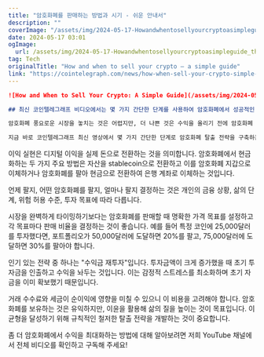 ```yaml
---
title: "암호화폐를 판매하는 방법과 시기 - 쉬운 안내서"
description: ""
coverImage: "/assets/img/2024-05-17-Howandwhentosellyourcryptoasimpleguide_thumbnail.png"
date: 2024-05-17 03:01
ogImage: 
  url: /assets/img/2024-05-17-Howandwhentosellyourcryptoasimpleguide_thumbnail.png
tag: Tech
originalTitle: "How and when to sell your crypto — a simple guide"
link: "https://cointelegraph.com/news/how-when-sell-your-crypto-simple-guide"
---
```



```markdown
![How and When to Sell Your Crypto: A Simple Guide](/assets/img/2024-05-17-Howandwhentosellyourcryptoasimpleguide_thumbnail.png)

## 최신 코인텔레그래프 비디오에서는 몇 가지 간단한 단계를 사용하여 암호화폐에서 성공적인 탈출 전략을 설정하는 방법을 설명합니다.

암호화폐 풍요로운 시장을 놓치는 것은 어렵지만, 더 나쁜 것은 수익을 올리기 전에 암호화폐 부의 급등을 지켜보고 망가지는 것입니다.

지금 바로 코인텔레그래프 최신 영상에서 몇 가지 간단한 단계로 암호화폐 탈출 전략을 구축하는 방법을 설명합니다.
```

<div class="content-ad"></div>

이익 실현은 디지털 이익을 실제 돈으로 전환하는 것을 의미합니다. 암호화폐에서 현금화하는 두 가지 주요 방법은 자산을 stablecoin으로 전환하고 이를 암호화폐 지갑으로 이체하거나 암호화폐를 팔아 현금으로 전환하여 은행 계좌로 이체하는 것입니다.

언제 팔지, 어떤 암호화폐를 팔지, 얼마나 팔지 결정하는 것은 개인의 금융 상황, 삶의 단계, 위험 허용 수준, 투자 목표에 따라 다릅니다.

시장을 완벽하게 타이밍하기보다는 암호화폐를 판매할 때 명확한 가격 목표를 설정하고 각 목표마다 판매 비율을 결정하는 것이 좋습니다. 예를 들어 특정 코인에 25,000달러를 투자했다면, 포트폴리오가 50,000달러에 도달하면 20%를 팔고, 75,000달러에 도달하면 30%를 팔아야 합니다.

인기 있는 전략 중 하나는 "수익금 재투자"입니다. 투자금액이 크게 증가했을 때 초기 투자금을 인출하고 수익을 놔두는 것입니다. 이는 감정적 스트레스를 최소화하며 초기 자금을 이미 확보했기 때문입니다.

<div class="content-ad"></div>

거래 수수료와 세금이 순이익에 영향을 미칠 수 있으니 이 비용을 고려해야 합니다. 암호화폐를 보유하는 것은 유익하지만, 이윤을 활용해 삶의 질을 높이는 것이 목표입니다. 이 균형을 달성하기 위해 규칙적인 철저한 탈출 전략을 개발하는 것이 중요합니다.

좀 더 암호화폐에서 수익을 최대화하는 방법에 대해 알아보려면 저희 YouTube 채널에서 전체 비디오를 확인하고 구독해 주세요!